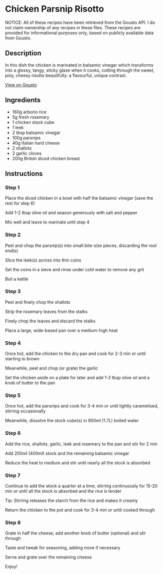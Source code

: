 # Chicken Parsnip Risotto

NOTICE: All of these recipes have been retrieved from the Gousto API. I do not claim ownership of any recipes in these files. These recipes are provided for informational purposes only, based on publicly available data from Gousto.

## Description

In this dish the chicken is marinated in balsamic vinegar which transforms into a glossy, tangy, sticky glaze when it cooks, cutting through the sweet, piny, cheesy risotto beautifully: a flavourful, unique contrast.

[View on Gousto](https://www.gousto.co.uk/recipes/cookbook/chicken-parsnip-risotto)

## Ingredients

- 160g arborio rice
- 5g fresh rosemary
- 1 chicken stock cube
- 1 leek
- 2 tbsp balsamic vinegar
- 100g parsnips
- 40g Italian hard cheese
- 2 shallots
- 2 garlic cloves
- 200g British diced chicken breast

## Instructions


### Step 1

Place the diced chicken in a bowl with half the balsamic vinegar (save the rest for step 6)


Add 1-2 tbsp olive oil and season generously with salt and pepper


Mix well and leave to marinate until step 4


### Step 2

Peel and chop the parsnip<span class="text-danger">(s)</span> into small bite-size pieces, discarding the root end<span class="text-danger">(s)</span>


Slice the leek<span class="text-danger">(s)</span> across into thin coins


Set the coins in a sieve and rinse under cold water to remove any grit


Boil a kettle


### Step 3

Peel and finely chop the shallots


Strip the rosemary leaves from the stalks


Finely chop the leaves and discard the stalks


Place a large, wide-based pan over a medium-high heat


### Step 4

Once hot, add the chicken to the dry pan and cook for 2-3 min or until starting to brown


Meanwhile, peel and chop (or grate) the garlic


Set the chicken aside on a plate for later and add 1-2 tbsp olive oil and a knob of butter to the pan


### Step 5

Once hot, add the parsnips and cook for 3-4 min or until lightly caramelised, stirring occasionally


Meanwhile, dissolve the stock cube<span class="text-danger">(s)</span> in 850ml <span class="text-danger">(1.7L)</span> boiled water


### Step 6

Add the rice, shallots, garlic, leek and rosemary to the pan and stir for 2 min


Add 200ml <span class="text-danger">(400ml)</span> stock and the remaining balsamic vinegar


Reduce the heat to medium and stir until nearly all the stock is absorbed


### Step 7

Continue to add the stock a quarter at a time, stirring continuously for 15-20 min or until all the stock is absorbed and the rice is tender


Tip: Stirring releases the starch from the rice and makes it creamy


Return the chicken to the pot and cook for 3-4 min or until cooked through

### Step 8

Grate in half the cheese, add another knob of butter (optional) and stir through


Taste and tweak for seasoning, adding more if necessary


Serve and grate over the remaining cheese


Enjoy!

